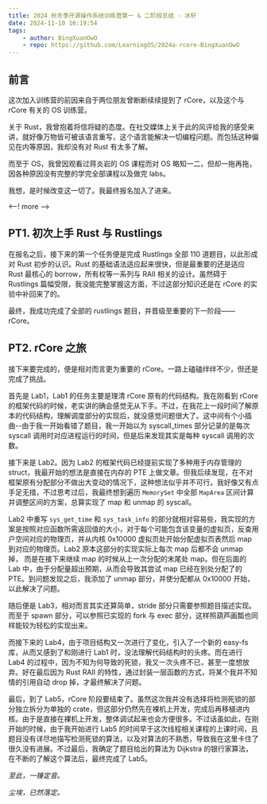 ```yaml
---
title: 2024 秋冬季开源操作系统训练营第一 & 二阶段总结 - 冰轩
date: 2024-11-10 16:19:54
tags:
    - author: BingXuanOwO
    - repo: https://github.com/LearningOS/2024a-rcore-BingXuanOwO
---
```


## 前言

这次加入训练营的前因来自于两位朋友曾断断续续提到了 rCore，以及这个与 rCore 有关的 OS 训练营。

关于 Rust，我曾抱着将信将疑的态度。在社交媒体上关于此的风评给我的感受来讲，就好像万物皆可被该语言重写，这个语言能解决一切编程问题。而包括这种偏见在内等原因，我却没有对 Rust 有太多了解。

而至于 OS，我曾因观看过蒋炎岩的 OS 课程而对 OS 略知一二，但却一拖再拖，因各种原因没有完整的学完全部课程以及做完 labs。

我想，是时候改变这一切了。我最终报名加入了进来。

<--! more -->

## PT1. 初次上手 Rust 与 Rustlings

在报名之后，接下来的第一个任务便是完成 Rustlings 全部 110 道题目，以此形成对 Rust 初步的认识。Rust 的基础语法适应起来很快，但是最重要的还是适应 Rust 最核心的 borrow，所有权等一系列与 RAII 相关的设计。虽然碍于 Rustlings 篇幅受限，我没能完整掌握这方面，不过这部分知识还是在 rCore 的实验中补回来了的。

最终，我成功完成了全部的 rustlings 题目，并晋级至重要的下一阶段——rCore。

## PT2. rCore 之旅

接下来要完成的，便是相对而言更为重要的 rCore。一路上磕磕绊绊不少，但还是完成了挑战。

首先是 Lab1，Lab1 的任务主要是理清 rCore 原有的代码结构。我在刚看到 rCore 的框架代码的时候，老实讲的确会感觉无从下手。不过，在我花上一段时间了解原本的代码结构，理解调度部分的实现后，就没感觉问题很大了。这中间有个小插曲--由于我一开始看错了题目，我一开始以为 syscall_times 部分记录的是每次 syscall 调用时对应进程运行的时间，但是后来发现其实是每种 syscall 调用的次数。

接下来是 Lab2。因为 Lab2 的框架代码已经提前实现了多种用于内存管理的 struct，我最开始的想法是直接在内存的 PTE 上做文章。但我后续发现，在不对框架原有分配部分不做出大变动的情况下，这种想法似乎并不可行。我好像又有点手足无措，不过思考过后，我最终想到遍历 `MemorySet` 中全部 `MapArea` 区间计算并调整区间的方案，总算实现了 map 和 unmap 的 syscall。

Lab2 中重写 `sys_get_time` 和 `sys_task_info` 的部分就相对容易些，我实现的方案是按照对应函数所需返回值的大小，对于每个可能包含该变量的虚拟页，反查用户空间对应的物理页，并从内核 0x10000 虚拟页处开始分配虚拟页表然后 map 到对应的物理页。Lab2 原本这部分的实现实际上每次 map 后都不会 unmap 掉， 而是在接下来继续 map 的时候从上一次分配的末尾处 map。但在后面的 Lab 中，由于分配量超出预期，从而会导致其尝试 map 已经在别处分配了的 PTE。到问题发现之后，我添加了 unmap 部分，并使分配都从 0x10000 开始，以此解决了问题。

随后便是 Lab3，相对而言其实还算简单，stride 部分只需要参照题目描述实现。而至于 spawn 部分，可以参照已实现的 fork 与 exec 部分，这样照葫芦画瓢也同样能较为轻松的实现出来。

而接下来的 Lab4，由于项目结构又一次进行了变化，引入了一个新的 easy-fs 库，从而又感到了和刚进行 Lab1 时，没法理解代码结构时的头疼。而在进行 Lab4 的过程中，因为不知为何导致的死锁，我又一次头疼不已，甚至一度想放弃。好在最后因为 Rust RAII 的特性，通过封装一层函数的方式，将某个我并不知情的引用自动 drop 掉，才最终解决了问题。

最后，到了 Lab5，rCore 阶段要结束了。虽然这次我并没有选择将检测死锁的部分独立拆分为单独的 crate，但这部分仍然先在裸机上开发，完成后再移植进内核。由于是直接在裸机上开发，整体调试起来也会方便很多。不过话虽如此，在刚开始的时候，由于我开始进行 Lab5 的时间早于这次线程相关课程的上课时间，且题目没有详尽地描写检测死锁的算法，以及对算法的不熟悉，导致我在这里卡住了很久没有进展。不过最后，我确定了题目给出的算法为 Dijkstra 的银行家算法，在不断的了解这个算法后，最终完成了 Lab5。

_至此，一锤定音。_

_尘埃，已然落定。_
